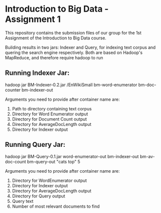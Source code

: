 # Introduction to Big Data - Assignment 1

This repository contains the submission files of our group for the 1st Assignment of the Introduction to Big Data course.

Building results in two jars: Indexer and Query, for indexing text corpus and quering the search engine respectively. Both are based on Hadoop's MapReduce, and therefore require hadoop to run

## Running Indexer Jar:  
hadoop jar BM-Indexer-0.2.jar /EnWikiSmall bm-word-enumerator
bm-doc-counter bm-indexer-out

Arguments you need to provide after container name are:
1.  Path to directory containing text corpus
2.  Directory for Word Enumerator output
3.  Directory for Document Count output
4.  Directory for AverageDocLength output
5.  Directory for Indexer output

## Running Query Jar:  
hadoop jar BM-Query-0.1.jar word-enumerator-out bm-indexer-out
bm-av-doc-count bm-query-out "cats top" 5

Arguments you need to provide after container name are:
1.  Directory for WordEnumerator output
2.  Directory for Indexer output
3.  Directory for AverageDocLength output
4.  Directory for Query output
5.  Query text
6.  Number of most relevant documents to find